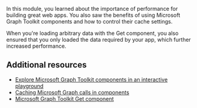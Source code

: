 In this module, you learned about the importance of performance for building great web apps. You also saw the benefits of using Microsoft Graph Toolkit components and how to control their cache settings. 

When you're loading arbitrary data with the Get component, you also ensured that you only loaded the data required by your app, which further increased performance.

## Additional resources

- [Explore Microsoft Graph Toolkit components in an interactive playground](https://mgt.dev/)
- [Caching Microsoft Graph calls in components](https://docs.microsoft.com/graph/toolkit/customize-components/cache?WT.mc_id=m365-19989-cxa)
- [Microsoft Graph Toolkit Get component](https://docs.microsoft.com/graph/toolkit/components/get?WT.mc_id=m365-19989-cxa)
